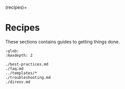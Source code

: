 (recipes)=
# Recipes

These sections contains guides to getting things done.

```{toctree}
:glob:
:maxdepth: 2

./best-practices.md
./faq.md
../templates/*
./troubleshooting.md
./direnv.md
```
